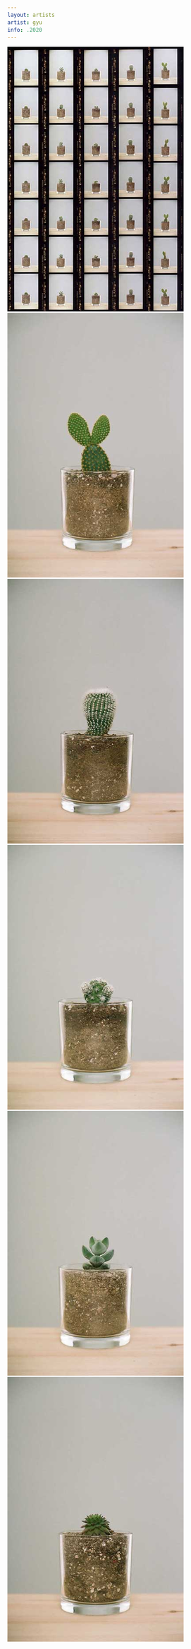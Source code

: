 ```yaml
---
layout: artists
artist: gyu
info: .2020
---
```

<article class="work">
<img src="/assets/images/artists/gyu/plant/1.jpg">
<img src="/assets/images/artists/gyu/plant/2.jpg">
<img src="/assets/images/artists/gyu/plant/3.jpg">
<img src="/assets/images/artists/gyu/plant/4.jpg">
<img src="/assets/images/artists/gyu/plant/5.jpg">
<img src="/assets/images/artists/gyu/plant/6.jpg">
</article>